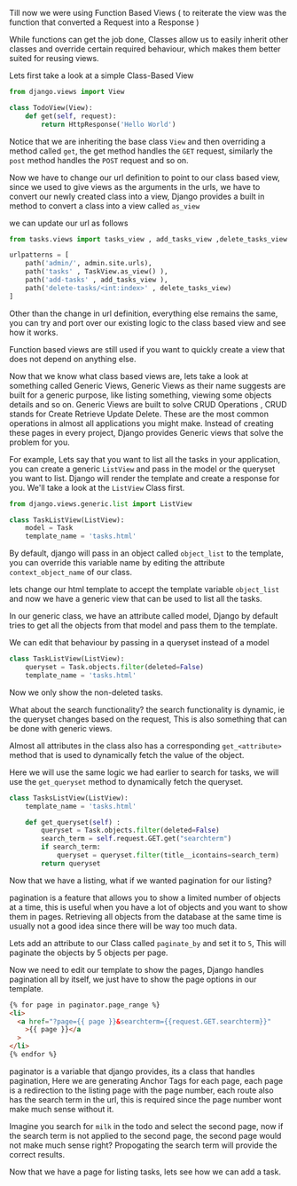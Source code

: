 Till now we were using Function Based Views ( to reiterate the view was the function that converted a Request into a Response )

While functions can get the job done, Classes allow us to easily inherit other classes and override certain required behaviour, which makes them better suited for reusing views.

Lets first take a look at a simple Class-Based View

```python
from django.views import View

class TodoView(View):
    def get(self, request):
        return HttpResponse('Hello World')
```

Notice that we are inheriting the base class `View` and then overriding a method called `get`, the get method handles the `GET` request, similarly the `post` method handles the `POST` request and so on.

Now we have to change our url definition to point to our class based view, since we used to give views as the arguments in the urls, we have to convert our newly created class into a view, Django provides a built in method to convert a class into a view called `as_view`

we can update our url as follows

```python
from tasks.views import tasks_view , add_tasks_view ,delete_tasks_view , TaskView

urlpatterns = [
    path('admin/', admin.site.urls),
    path('tasks' , TaskView.as_view() ),
    path('add-tasks' , add_tasks_view ),
    path('delete-tasks/<int:index>' , delete_tasks_view)
]
```

Other than the change in url definition, everything else remains the same, you can try and port over our existing logic to the class based view and see how it works.

Function based views are still used if you want to quickly create a view that does not depend on anything else.

Now that we know what class based views are, lets take a look at something called Generic Views, Generic Views as their name suggests are built for a generic purpose, like listing something, viewing some objects details and so on. Generic Views are built to solve CRUD Operations , CRUD stands for Create Retrieve Update Delete. These are the most common operations in almost all applications you might make. Instead of creating these pages in every project, Django provides Generic views that solve the problem for you.

For example, Lets say that you want to list all the tasks in your application, you can create a generic `ListView` and pass in the model or the queryset you want to list. Django will render the template and create a response for you. We'll take a look at the `ListView` Class first.

```python
from django.views.generic.list import ListView

class TaskListView(ListView):
    model = Task
    template_name = 'tasks.html'
```

By default, django will pass in an object called `object_list` to the template, you can override this variable name by editing the attribute `context_object_name` of our class.

lets change our html template to accept the template variable `object_list` and now we have a generic view that can be used to list all the tasks.

In our generic class, we have an attribute called model, Django by default tries to get all the objects from that model and pass them to the template.

We can edit that behaviour by passing in a queryset instead of a model

```python
class TaskListView(ListView):
    queryset = Task.objects.filter(deleted=False)
    template_name = 'tasks.html'
```

Now we only show the non-deleted tasks.

What about the search functionality? the search functionality is dynamic, ie the queryset changes based on the request, This is also something that can be done with generic views.

Almost all attributes in the class also has a corresponding `get_<attribute>` method that is used to dynamically fetch the value of the object.

Here we will use the same logic we had earlier to search for tasks, we will use the `get_queryset` method to dynamically fetch the queryset.

```python
class TasksListView(ListView):
    template_name = 'tasks.html'

    def get_queryset(self) :
        queryset = Task.objects.filter(deleted=False)
        search_term = self.request.GET.get("searchterm")
        if search_term:
            queryset = queryset.filter(title__icontains=search_term)
        return queryset
```

Now that we have a listing, what if we wanted pagination for our listing?

pagination is a feature that allows you to show a limited number of objects at a time, this is useful when you have a lot of objects and you want to show them in pages. Retrieving all objects from the database at the same time is usually not a good idea since there will be way too much data.

Lets add an attribute to our Class called `paginate_by` and set it to `5`, This will paginate the objects by 5 objects per page.

Now we need to edit our template to show the pages, Django handles pagination all by itself, we just have to show the page options in our template.

```html
{% for page in paginator.page_range %}
<li>
  <a href="?page={{ page }}&searchterm={{request.GET.searchterm}}"
    >{{ page }}</a
  >
</li>
{% endfor %}
```

paginator is a variable that django provides, its a class that handles pagination, Here we are generating Anchor Tags for each page, each page is a redirection to the listing page with the page number, each route also has the search term in the url, this is required since the page number wont make much sense without it.

Imagine you search for `milk` in the todo and select the second page, now if the search term is not applied to the second page, the second page would not make much sense right? Propogating the search term will provide the correct results.

Now that we have a page for listing tasks, lets see how we can add a task.
